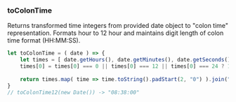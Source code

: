 ### toColonTime

Returns transformed time integers from provided date object to "colon time" representation. Formats hour to 12 hour and maintains digit length of colon time format (HH:MM:SS).

```js
let toColonTime = ( date ) => {
    let times = [ date.getHours(), date.getMinutes(), date.getSeconds() ];
    times[0] = times[0] === 0 || times[0] === 12 || times[0] === 24 ? 12 : times[0] % 12;
    
    return times.map( time => time.toString().padStart(2, "0") ).join(":");
}
// toColonTime12(new Date()) -> "08:38:00"
```